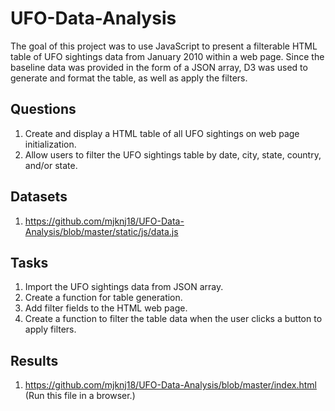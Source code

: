 # UFO-Data-Analysis

The goal of this project was to use JavaScript to present a filterable HTML table of UFO sightings data from January 2010 within a web page. Since the baseline data was provided in the form of a JSON array, D3 was used to generate and format the table, as well as apply the filters.

## Questions

1. Create and display a HTML table of all UFO sightings on web page initialization.
2. Allow users to filter the UFO sightings table by date, city, state, country, and/or state.

## Datasets

1. https://github.com/mjknj18/UFO-Data-Analysis/blob/master/static/js/data.js

## Tasks

1. Import the UFO sightings data from JSON array.
2. Create a function for table generation.
3. Add filter fields to the HTML web page.
4. Create a function to filter the table data when the user clicks a button to apply filters.

## Results

1. https://github.com/mjknj18/UFO-Data-Analysis/blob/master/index.html (Run this file in a browser.)